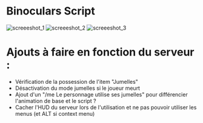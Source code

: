 # Binoculars Script

![screeeshot_1](https://github.com/thomappp/binoculars_script/blob/main/screens/image.png?raw=true)
![screeeshot_2](https://github.com/thomappp/binoculars_script/blob/main/screens/image_2.png?raw=true)
![screeeshot_3](https://github.com/thomappp/binoculars_script/blob/main/screens/image_3.png?raw=true)

# Ajouts à faire en fonction du serveur :
- Vérification de la possession de l'item "Jumelles"
- Désactivation du mode jumelles si le joueur meurt
- Ajout d'un "/me Le personnage utilise ses jumelles" pour différencier l'animation de base et le script ?
- Cacher l'HUD du serveur lors de l'utilisation et ne pas pouvoir utiliser les menus (et ALT si context menu)

